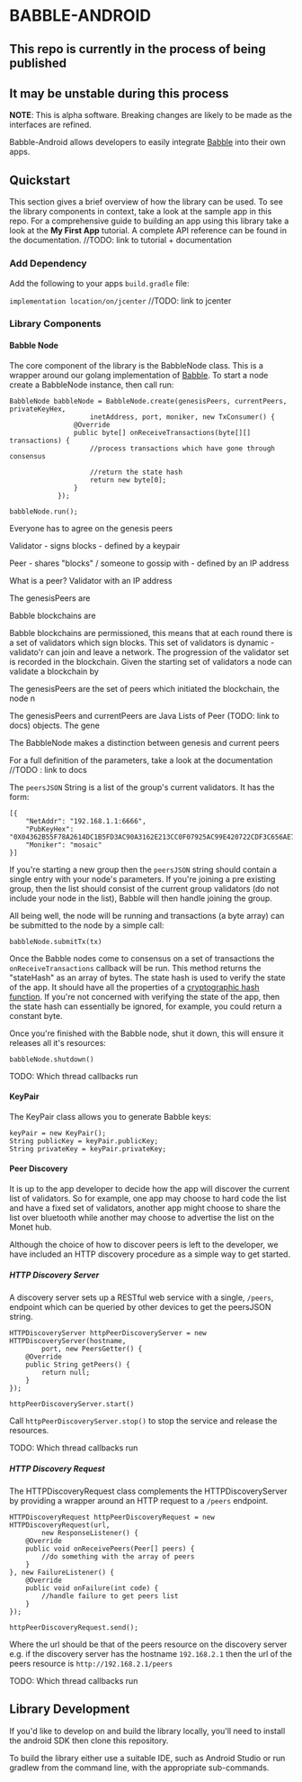 # BABBLE-ANDROID

## This repo is currently in the process of being published
## It may be unstable during this process

**NOTE**:
This is alpha software. Breaking changes are likely to be made as the
interfaces are refined.

Babble-Android allows developers to easily integrate
[Babble](https://github.com/mosaicnetworks/babble) into their own apps.

## Quickstart

This section gives a brief overview of how the library can be used. To see the
library components in context, take a look at the sample app in this repo. For a 
comprehensive guide to building an app using this library take a look at the
**My First App** tutorial. A complete API reference can be found in the
documentation. //TODO: link to tutorial + documentation

### Add Dependency

Add the following to your apps `build.gradle` file:

```implementation location/on/jcenter``` //TODO: link to jcenter

### Library Components

#### Babble Node

The core component of the library is the BabbleNode class. This is a wrapper
around our golang implementation of
[Babble](https://github.com/mosaicnetworks/babble). To start a node create a
BabbleNode instance, then call run:

```
BabbleNode babbleNode = BabbleNode.create(genesisPeers, currentPeers, privateKeyHex,
                    inetAddress, port, moniker, new TxConsumer() {
                @Override
                public byte[] onReceiveTransactions(byte[][] transactions) {
                    //process transactions which have gone through consensus

                    //return the state hash
                    return new byte[0];
                }
            });

babbleNode.run();
```

Everyone has to agree on the genesis peers

Validator - signs blocks - defined by a keypair

Peer - shares "blocks" / someone to gossip with - defined by an IP address




What is a peer? Validator with an IP address


The genesisPeers are 




Babble blockchains are




Babble blockchains are permissioned, this means that at each round there is a
set of validators which sign blocks. This set of validators is dynamic -
validato'r can join and leave a network. The progression of the validator set
is recorded in the blockchain. Given the starting set of validators a node
can validate a blockchain by 


The genesisPeers are the set of peers which initiated the blockchain, the node
n


The genesisPeers and currentPeers are Java Lists of Peer (TODO: link to docs)
objects. The gene


The BabbleNode makes a distinction between genesis and current peers





For a full definition of the parameters, take a look at the documentation //TODO : link to docs






The `peersJSON` String is a list of the group's current validators. It has the
form:

```
[{
	"NetAddr": "192.168.1.1:6666",
	"PubKeyHex": "0X04362B55F78A2614DC1B5FD3AC90A3162E213CC0F07925AC99E420722CDF3C656AE7BB88A0FEDF01DDD8669E159F9DC20CC5F253AC11F8B5AC2E10A30D0654873B",
	"Moniker": "mosaic"
}]
```

If you're starting a new group then the ```peersJSON``` string should contain a
single entry with your node's parameters. If you're joining a pre existing
group, then the list should consist of the current group validators (do not
include your node in the list), Babble will then handle joining the group.

All being well, the node will be running and transactions (a byte array) can be
submitted to the node by a simple call:

```
babbleNode.submitTx(tx)
```

Once the Babble nodes come to consensus on a set of transactions the
```onReceiveTransactions``` callback will be run. This method returns the
"stateHash" as an array of bytes. The state hash is used to verify the state of
the app. It should have all the properties of a [cryptographic hash function](https://en.wikipedia.org/wiki/Cryptographic_hash_function).
If you're not concerned with verifying the state of the app, then the state hash
can essentially be ignored, for example, you could return a constant byte.

Once you're finished with the Babble node, shut it down, this will ensure it
releases all it's resources:

```babbleNode.shutdown()```


TODO: Which thread callbacks run

#### KeyPair

The KeyPair class allows you to generate Babble keys:

```
keyPair = new KeyPair();
String publicKey = keyPair.publicKey;
String privateKey = keyPair.privateKey;
```

#### Peer Discovery

It is up to the app developer to decide how the app will discover the current
list of validators. So for example, one app may choose to hard code the list and
have a fixed set of validators, another app might choose to share the list over
bluetooth while another may choose to advertise the list on the Monet hub.

Although the choice of how to discover peers is left to the developer, we have
included an HTTP discovery procedure as a simple way to get started.

##### HTTP Discovery Server

A discovery server sets up a RESTful web service with a single, `/peers`,
endpoint which can be queried by other devices to get the peersJSON string.

```
HTTPDiscoveryServer httpPeerDiscoveryServer = new HTTPDiscoveryServer(hostname,
        port, new PeersGetter() {
    @Override
    public String getPeers() {
        return null;
    }
});

httpPeerDiscoveryServer.start()
```

Call ```httpPeerDiscoveryServer.stop()``` to stop the service and release the
resources.

TODO: Which thread callbacks run

##### HTTP Discovery Request

The HTTPDiscoveryRequest class complements the HTTPDiscoveryServer by providing
a wrapper around an HTTP request to a `/peers` endpoint.

```
HTTPDiscoveryRequest httpPeerDiscoveryRequest = new HTTPDiscoveryRequest(url,
        new ResponseListener() {
    @Override
    public void onReceivePeers(Peer[] peers) {
        //do something with the array of peers
    }
}, new FailureListener() {
	@Override
    public void onFailure(int code) {
        //handle failure to get peers list
    }
});
        
httpPeerDiscoveryRequest.send();
```

Where the url should be that of the peers resource on the discovery server e.g.
if the discovery server has the hostname `192.168.2.1` then the url of the
peers resource is `http://192.168.2.1/peers`

TODO: Which thread callbacks run

## Library Development

If you'd like to develop on and build the library locally, you'll need to
install the android SDK then clone this repository.

To build the library either use a suitable IDE, such as Android Studio or run
gradlew from the command line, with the appropriate sub-commands.
